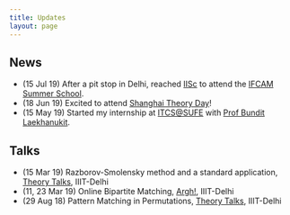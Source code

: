 ```yaml
---
title: Updates
layout: page
---
```


## News 

- (15 Jul 19) After a pit stop in Delhi, reached [IISc](https://www.iisc.ac.in/) to attend the [IFCAM Summer School](http://math.iisc.ac.in/~ifcam/Summer_School2019.htm).
- (18 Jun 19) Excited to attend [Shanghai Theory Day](http://itcs.shufe.edu.cn/shanghai-theory-day-2019/)!
- (15 May 19) Started my internship at [ITCS@SUFE](http://itcs.shufe.edu.cn/) with [Prof Bundit Laekhanukit](http://itcs.shufe.edu.cn/~blaekh/).


## Talks

- (15 Mar 19) Razborov-Smolensky method and a standard application, [Theory Talks](https://www.reddit.com/r/mathiiitd/wiki/eventhistory), IIIT-Delhi
- (11, 23 Mar 19) Online Bipartite Matching, [Argh!](https://sites.google.com/iiitd.ac.in/argh), IIIT-Delhi
- (29 Aug 18) Pattern Matching in Permutations, [Theory Talks](https://www.reddit.com/r/mathiiitd/wiki/eventhistory), IIIT-Delhi
